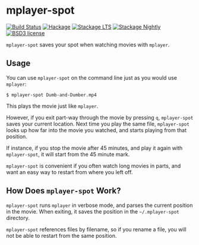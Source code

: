 
mplayer-spot
============

[![Build Status](https://secure.travis-ci.org/cdepillabout/mplayer-spot.svg)](http://travis-ci.org/cdepillabout/mplayer-spot)
[![Hackage](https://img.shields.io/hackage/v/mplayer-spot.svg)](https://hackage.haskell.org/package/mplayer-spot)
[![Stackage LTS](http://stackage.org/package/mplayer-spot/badge/lts)](http://stackage.org/lts/package/mplayer-spot)
[![Stackage Nightly](http://stackage.org/package/mplayer-spot/badge/nightly)](http://stackage.org/nightly/package/mplayer-spot)
[![BSD3 license](https://img.shields.io/badge/license-BSD3-blue.svg)](./LICENSE)

`mplayer-spot` saves your spot when watching movies with `mplayer`.

## Usage

You can use `mplayer-spot` on the command line just as you would use `mplayer`:

```console
$ mplayer-spot Dumb-and-Dumber.mp4
```

This plays the movie just like `mplayer`.

However, if you exit part-way through the movie by pressing `q`, `mplayer-spot`
saves your current location.  Next time you play the same file, `mplayer-spot`
looks up how far into the movie you watched, and starts playing from that
position.


If instance, if you stop the movie after 45 minutes, and play it again with
`mplayer-spot`, it will start from the 45 minute mark.

`mplayer-spot` is convenient if you often watch long movies in parts, and want
an easy way to restart from where you left off.

## How Does `mplayer-spot` Work?

`mplayer-spot` runs `mplayer` in verbose mode, and parses the current position
in the movie.  When exiting, it saves the position in the `~/.mplayer-spot`
directory.

`mplayer-spot` references files by filename, so if you rename a file, you will
not be able to restart from the same position.
